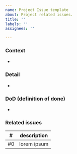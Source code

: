 ```yaml
---
name: Project Issue template
about: Project related issues.
title: ''
labels: ''
assignees: ''

---
```


### Context
- 
### Detail
- 
### DoD (definition of done)
- 
### Related issues
| # | description |
| --- | --- |
| #0 | lorem ipsum |
